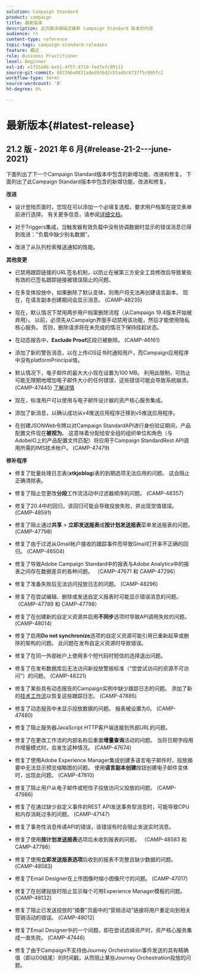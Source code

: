 ```yaml
---
solution: Campaign Standard
product: campaign
title: 最新版本
description: 此页面详细描述最新 Campaign Standard 版本的内容
audience: rn
content-type: reference
topic-tags: campaign-standard-releases
feature: 概述
role: Business Practitioner
level: Beginner
exl-id: e1f55a9b-be51-4f57-8719-fed7efc89113
source-git-commit: 887396a0871a8ed93642c55a49c8737f5c98bfc2
workflow-type: tm+mt
source-wordcount: '0'
ht-degree: 0%

---
```



# 最新版本{#latest-release}

## 21.2 版 - 2021 年 6 月{#release-21-2---june-2021}

下面列出了下一个Campaign Standard版本中包含的新增功能、改进和修复。 下面列出了此Campaign Standard版本中包含的新增功能、改进和修复。

**改进**

* 设计登陆页面时，您现在可以添加一个必填复选框，要求用户档案在提交表单前进行选择。 有关更多信息，请参阅[详细文档](../../channels/using/managing-landing-page-form-data.md#agreement-checkbox)。

* 对于Triggers集成，当触发器有效负载中没有协调数据时显示的错误消息已得到改进：&quot;负载中缺少别名数据&quot;。

* 改进了从队列检索推送通知的性能。

**其他变更**

* 已禁用跟踪链接的URL签名机制，以防止在被第三方安全工具修改后导致某些有效的已签名跟踪链接被错误阻止的问题。

* 在多变体投放中，如果删除了默认变体，则用户将无法再创建语言副本。 现在，在语言副本创建期间会显示消息。 (CAMP-48235)

* 现在，默认情况下禁用两步用户档案删除流程（从Campaign 19.4版本开始被弃用）。 以前，必须先从Campaign界面手动禁用该功能，然后才能使用隐私核心服务。 否则，删除请求将在未完成的情况下保持挂起状态。

* 在动态报告中，**Exclude Proof**&#x200B;区段已被删除。 (CAMP-46161)

* 添加了新的警告消息，以在上传iOS证书时通知用户，而Campaign应用程序中没有platformPrincipal值。

* 默认情况下，电子邮件的最大大小现在设置为100 MB。 利用此限制，可防止可能无限期地增加电子邮件大小的任何错误，这些错误可能会导致系统崩溃。 (CAMP-47445) [了解详情](../../sending/using/design-and-personalize.md#email-size)

* 现在，标准用户可以使用与电子邮件设计器的资产核心服务集成。

* 添加了新消息，以确认成功从v4推送应用程序迁移到v5推送应用程序。

* 在创建JSONWeb令牌以对Campaign StandardAPI进行身份验证期间，产品配置文件现在&#x200B;**被视为**。 这意味着分配给安全组的组织单位和角色（与AdobeIO上的产品配置文件匹配）将应用于Campaign StandardRest API调用所需的IMS技术帐户。 (CAMP-47479)

**修补程序**

* 修复了批量处理日志表(**xtkjoblog**)表的到期选项无法应用的问题。 这会阻止正确清除表。

* 修复了阻止您更改&#x200B;**分段**&#x200B;工作流活动中过滤器顺序的问题。 (CAMP-48357)

* 修复了20.4中的回归，该回归可能会导致投放失败，并出现空值错误。 (CAMP-48591)

* 修复了阻止通过&#x200B;**共享** > **立即发送报表**&#x200B;或&#x200B;**按计划发送报表**&#x200B;菜单发送报表的问题。 (CAMP-47798)

* 修复了由于过滤从Gmail帐户接收的跟踪事件而导致Gmail打开率不正确的回归。 (CAMP-46504)

* 修复了导致Adobe Campaign Standard中的报表与Adobe Analytics中的报表之间存在数据差异的各种问题。 （CAMP-47671 和 CAMP-47296）

* 修复了准备失败后无法访问投放日志的问题。 (CAMP-48296)

* 修复了在尝试编辑、删除或发送自定义报表时可能显示错误消息的问题。 （CAMP-47789 和 CAMP-47798）

* 修复了在创建新的自定义资源并启用&#x200B;**不同步**&#x200B;选项时导致API调用失败的问题。 (CAMP-48014)

* 修复了启用&#x200B;**Do not synchronize**&#x200B;选项的自定义资源可能引用已重新起草或删除的架构的问题。 此问题在发布自定义资源时导致错误。

* 修复了在同一外部帐户上使用多个短代码时短信的选择退出问题。

* 修复了在发布数据库后无法访问新投放警报标准（“您尝试访问的资源不可访问”）的问题。 (CAMP-48221)

* 修复了某些具有动态报告的Campaign实例中缺少跟踪日志的问题。 添加了新的[技术工作流](../../administration/using/technical-workflows.md)以恢复这些跟踪日志。 (CAMP-47885)

* 修复了动态报告中未显示投放数据的问题。 报表被设置为0。 (CAMP-47480)

* 修复了阻止服务器JavaScript HTTP客户端连接到外部URL的问题。

* 修复了在更改工作流的内部名称后重置&#x200B;**增量查询**&#x200B;活动的问题。 当将日期字段用作增量模式时，会发生这种情况。 (CAMP-47674)

* 修复了使用Adobe Experience Manager集成创建多语言电子邮件时，投放摘要中无法显示预览缩略图的问题。 使用&#x200B;**语言副本创建**&#x200B;按钮创建电子邮件变体时，出现此问题。 (CAMP-47810)

* 修复了阻止用户从电子邮件或短信子投放访问父投放的问题。 (CAMP-47986)

* 修复了在通过缺少自定义事件的REST API发送事务型消息时，可能导致CPU和内存消耗过多的问题。 (CAMP-47147)

* 修复了事务性消息传递API的错误，该错误有时会阻止发送实时消息。

* 修复了使用&#x200B;**按计划发送报表**&#x200B;选项后未收到报表的问题。 （CAMP-48583 和 CAMP-47786）

* 修复了使用&#x200B;**立即发送报表选项**&#x200B;后收到的报表不完整且缺少数据的问题。 (CAMP-48583)

* 修复了Email Designer在上传图像时缩小图像尺寸的问题。 (CAMP-47017)

* 修复了在创建投放时阻止显示每个可用Experience Manager模板的问题。 (CAMP-48132)

* 修复了阻止已发送投放的“摘要”页面中的“营销活动”链接将用户重定向到相关营销活动的错误。 (CAMP-48012)

* 修复了Email Designer中的一个问题，即在尝试选择资产时，资产核心服务集成一直失败。 (CAMP-47446)

* 修复了由于Campaign不支持由Journey Orchestration事件发送的具有精确值（即以00结尾）的时间戳，从而阻止某些Journey Orchestration投放的问题。
